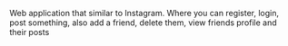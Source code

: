 Web application that similar to Instagram. Where you can register, login, post something, also add a friend, delete them, view friends profile and their posts